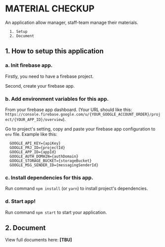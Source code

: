 # MATERIAL CHECKUP
An application allow manager, staff-team manage their materials.

```.env
  1. Setup
  2. Document

```

## 1. How to setup this application
### a. Init firebase app.
Firstly, you need to have a firebase project.

Second, create your firebase app.
### b. Add environment variables for this app.
From your firebase app dashboard. (Your URL should like this: `https://console.firebase.google.com/u/{YOUR_GOOGLE_ACCOUNT_ORDER}/project/{YOUR_APP_ID}/overview`).

Go to project's setting, copy and paste your firebase app configuration to `env` file. Example like this:

```.env
  GOOGLE_API_KEY={apiKey}
  GOOGLE_PRJ_ID={projectId}
  GOOGLE_APP_ID={appId}
  GOOGLE_AUTH_DOMAIN={authDomain}
  GOOGLE_STORAGE_BUCKET={storageBucket}
  GOOGLE_MSG_SENDER_ID={messagingSenderId}
```

### c. Install dependencies for this app.
Run command `npm install` (or `yarn`) to install project's dependencies.

### d. Start app!
Run command `npm start` to start your application.

## 2. Document
View full documents here: **[TBU]**